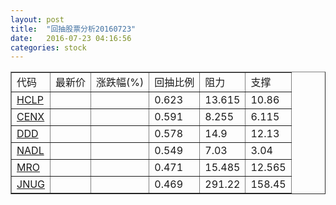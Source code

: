 ```yaml
---
layout: post
title:  "回抽股票分析20160723"
date:   2016-07-23 04:16:56
categories: stock
---
```

<script type="text/javascript">
var stockList = []
stockList.push('gb_hclp');
stockList.push('gb_cenx');
stockList.push('gb_ddd');
stockList.push('gb_nadl');
stockList.push('gb_mro');
stockList.push('gb_jnug');
</script>
<table border="1">
 <tr>
 <td>代码</td>
 <td>最新价</td>
 <td>涨跌幅(%)</td>
 <td>回抽比例</td>
 <td>阻力</td>
 <td>支撑</td>
</tr>
  <tr id="hclp">
  <td><a href="http://stock.finance.sina.com.cn/usstock/quotes/HCLP.html" target="_blank">HCLP</a></td><td></td><td></td><td>0.623</td><td>13.615</td><td>10.86</td></tr>
  <tr id="cenx">
  <td><a href="http://stock.finance.sina.com.cn/usstock/quotes/CENX.html" target="_blank">CENX</a></td><td></td><td></td><td>0.591</td><td>8.255</td><td>6.115</td></tr>
  <tr id="ddd">
  <td><a href="http://stock.finance.sina.com.cn/usstock/quotes/DDD.html" target="_blank">DDD</a></td><td></td><td></td><td>0.578</td><td>14.9</td><td>12.13</td></tr>
  <tr id="nadl">
  <td><a href="http://stock.finance.sina.com.cn/usstock/quotes/NADL.html" target="_blank">NADL</a></td><td></td><td></td><td>0.549</td><td>7.03</td><td>3.04</td></tr>
  <tr id="mro">
  <td><a href="http://stock.finance.sina.com.cn/usstock/quotes/MRO.html" target="_blank">MRO</a></td><td></td><td></td><td>0.471</td><td>15.485</td><td>12.565</td></tr>
  <tr id="jnug">
  <td><a href="http://stock.finance.sina.com.cn/usstock/quotes/JNUG.html" target="_blank">JNUG</a></td><td></td><td></td><td>0.469</td><td>291.22</td><td>158.45</td></tr>
</table>
